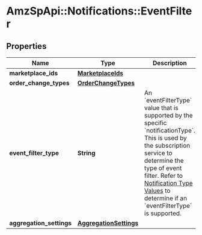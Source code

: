 # AmzSpApi::Notifications::EventFilter

## Properties
Name | Type | Description | Notes
------------ | ------------- | ------------- | -------------
**marketplace_ids** | [**MarketplaceIds**](MarketplaceIds.md) |  | [optional] 
**order_change_types** | [**OrderChangeTypes**](OrderChangeTypes.md) |  | [optional] 
**event_filter_type** | **String** | An &#x60;eventFilterType&#x60; value that is supported by the specific &#x60;notificationType&#x60;. This is used by the subscription service to determine the type of event filter. Refer to [Notification Type Values](https://developer-docs.amazon.com/sp-api/docs/notification-type-values) to determine if an &#x60;eventFilterType&#x60; is supported. | 
**aggregation_settings** | [**AggregationSettings**](AggregationSettings.md) |  | [optional] 

